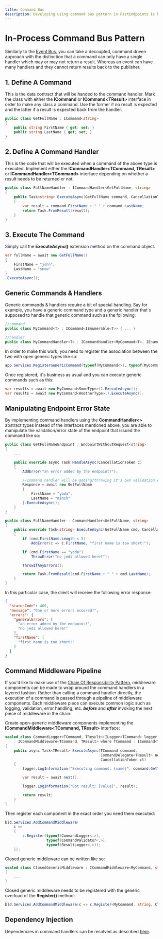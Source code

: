 ```yaml
---
title: Command Bus
description: Developing using command bus pattern in FastEndpoints is highly performant and convenient to use.
---
```


# In-Process Command Bus Pattern

Similarly to the [Event Bus](event-bus), you can take a decoupled, command driven approach with the distinction that a command can only have a single handler which may or may not return a result. Whereas an event can have many handlers and they cannot return results back to the publisher.

## 1. Define A Command

This is the data contract that will be handed to the command handler. Mark the class with either the **ICommand** or **ICommand&lt;TResult&gt;** interface in order to make any class a command. Use the former if no result is expected and the latter if a result is expected back from the handler.

```cs
public class GetFullName : ICommand<string>
{
    public string FirstName { get; set; }
    public string LastName { get; set; }
}
```

## 2. Define A Command Handler

This is the code that will be executed when a command of the above type is executed. Implement either the **ICommandHandler&lt;TCommand, TResult&gt;** or **ICommandHandler&lt;TCommand&gt;** interface depending on whether a result needs to be returned or not.

```cs
public class FullNameHandler : ICommandHandler<GetFullName, string>
{
    public Task<string> ExecuteAsync(GetFullName command, CancellationToken ct)
    {
        var result = command.FirstName + " " + command.LastName;
        return Task.FromResult(result);
    }
}
```

## 3. Execute The Command

Simply call the **ExecuteAsync()** extension method on the command object.

```cs
var fullName = await new GetFullName()
{
    FirstName = "john",
    LastName = "snow"
}
.ExecuteAsync();
```

## Generic Commands & Handlers

Generic commands & handlers require a bit of special handling. Say for example, you have a generic command type and a generic handler that's supposed to handle that
generic command such as the following:

```cs
//command
public class MyCommand<T> : ICommand<IEnumerable<T>> { ... }

//handler
public class MyCommandHandler<T> : ICommandHandler<MyCommand<T>, IEnumerable<T>> { ... }
```

In order to make this work, you need to register the association between the two with open generic types like so:

```cs
app.Services.RegisterGenericCommand(typeof(MyCommand<>), typeof(MyCommandHandler<>));
```

Once registered, it's business as usual and you can execute generic commands such as this:

```cs
var results = await new MyCommand<SomeType>().ExecuteAsync();
var results = await new MyCommand<AnotherType>().ExecuteAsync();
```

## Manipulating Endpoint Error State

By implementing command handlers using the **CommandHandler<>** abstract types instead of the interfaces mentioned above, you are able to manipulate the validation/error state of the endpoint that issued the command like so:

```cs |title=GetFullNameEndpoint.cs
public class GetFullNameEndpoint : EndpointWithoutRequest<string>
{
    ...

    public override async Task HandleAsync(CancellationToken c)
    {
        AddError("an error added by the endpoint!");

        //command handler will be adding/throwing it's own validation errors
        Response = await new GetFullName
        {
            FirstName = "yoda",
            LastName = "minch"
        }.ExecuteAsync();
    }
}
```

```cs |title=FullNameHandler.cs
public class FullNameHandler : CommandHandler<GetFullName, string>
{
    public override Task<string> ExecuteAsync(GetFullName cmd, CancellationToken ct = default)
    {
        if (cmd.FirstName.Length < 5)
            AddError(c => c.FirstName, "first name is too short!");

        if (cmd.FirstName == "yoda")
            ThrowError("no jedi allowed here!");

        ThrowIfAnyErrors();

        return Task.FromResult(cmd.FirstName + " " + cmd.LastName);
    }
}
```

In this particular case, the client will receive the following error response:

```json |title=json
{
  "statusCode": 400,
  "message": "One or more errors occured!",
  "errors": {
    "generalErrors": [
      "an error added by the endpoint!",
      "no jedi allowed here!"
    ],
    "firstName": [
      "first name is too short!"
    ]
  }
}
```

## Command Middleware Pipeline

If you'd like to make use of the [Chain Of Responsibility Pattern](https://deviq.com/design-patterns/chain-of-responsibility-pattern), middleware components can be made to wrap around the command handlers in a layered fashion. Rather than calling a command handler directly, the execution of a command is passed through a pipeline of middleware components. Each middleware piece can execute common logic such as logging, validation, error handling, etc. **_before_** and **_after_** invoking the next piece of middleware in the chain.

Create open-generic middleware components implementing the **ICommandMiddleware<TCommand, TResult>** interface:

```cs
sealed class CommandLogger<TCommand, TResult>(ILogger<TCommand> logger)
    : ICommandMiddleware<TCommand, TResult> where TCommand : ICommand<TResult>
{
    public async Task<TResult> ExecuteAsync(TCommand command, 
                                            CommandDelegate<TResult> next, 
                                            CancellationToken ct)
    {
        logger.LogInformation("Executing command: {name}", command.GetType().Name);

        var result = await next();

        logger.LogInformation("Got result: {value}", result);

        return result;
    }
}
```

Then register each component in the exact order you need them executed:

```cs
bld.Services.AddCommandMiddleware(
    c =>
    {
        c.Register(typeof(CommandLogger<,>), 
                   typeof(CommandValidator<,>),
                   typeof(ResultLogger<,>));        
    });
```

Closed generic middleware can be written like so:

```cs
sealed class ClosedGenericMiddleware : ICommandMiddleware<MyCommand, string>
{
    ...
}
```

Closed generic middleware needs to be registered with the generic overload of the **Register()** method:

```cs
bld.Services.AddCommandMiddleware(c => c.Register<MyCommand, string, ClosedGenericMiddleware>());
```

## Dependency Injection

Dependencies in command handlers can be resolved as described [here](dependency-injection#command-handler-dependencies).